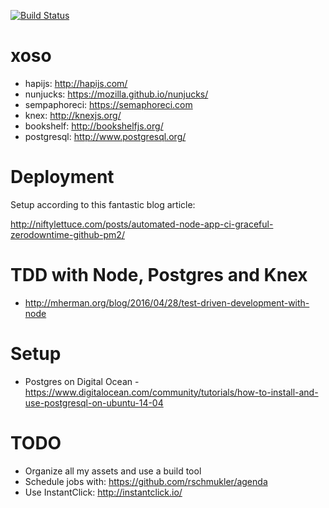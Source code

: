 [![Build Status](https://semaphoreci.com/api/v1/andrunix/xoso/branches/master/badge.svg)](https://semaphoreci.com/andrunix/xoso)

# xoso

* hapijs: http://hapijs.com/
* nunjucks: https://mozilla.github.io/nunjucks/
* sempaphoreci: https://semaphoreci.com
* knex: http://knexjs.org/
* bookshelf: http://bookshelfjs.org/
* postgresql: http://www.postgresql.org/


# Deployment

Setup according to this fantastic blog article:

http://niftylettuce.com/posts/automated-node-app-ci-graceful-zerodowntime-github-pm2/

# TDD with Node, Postgres and Knex
* http://mherman.org/blog/2016/04/28/test-driven-development-with-node

# Setup
* Postgres on Digital Ocean - https://www.digitalocean.com/community/tutorials/how-to-install-and-use-postgresql-on-ubuntu-14-04


# TODO

* Organize all my assets and use a build tool
* Schedule jobs with: https://github.com/rschmukler/agenda
* Use InstantClick: http://instantclick.io/



